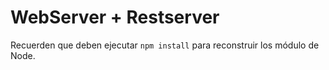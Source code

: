 # WebServer + Restserver

Recuerden que deben ejecutar `npm install` para reconstruir los módulo de Node.
